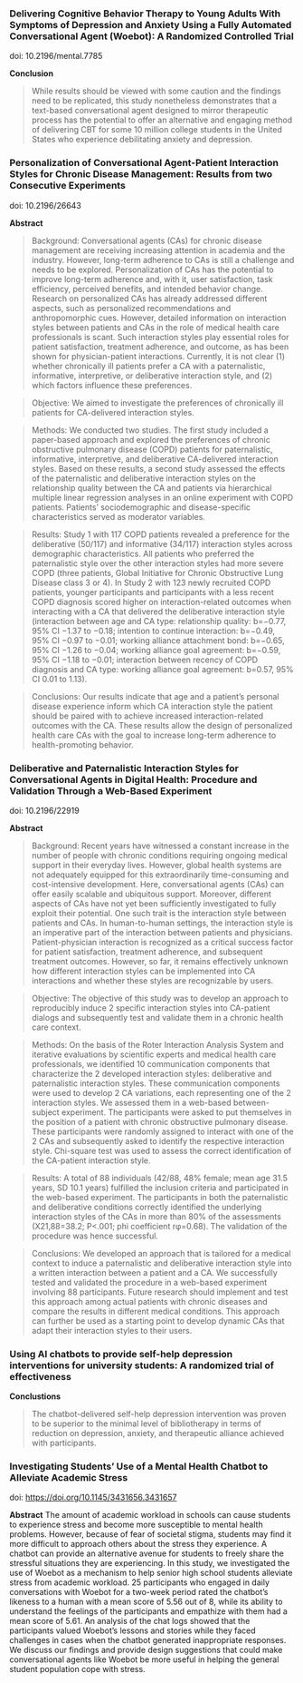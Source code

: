 ### Delivering Cognitive Behavior Therapy to Young Adults With Symptoms of Depression and Anxiety Using a Fully Automated Conversational Agent (Woebot): A Randomized Controlled Trial

doi: 10.2196/mental.7785

**Conclusion**
>While results should be viewed with some caution and the findings need to be replicated, this study nonetheless demonstrates that a text-based conversational agent designed to mirror therapeutic process has the potential to offer an alternative and engaging method of delivering CBT for some 10 million college students in the United States who experience debilitating anxiety and depression.

### Personalization of Conversational Agent-Patient Interaction Styles for Chronic Disease Management: Results from two Consecutive Experiments

doi: 10.2196/26643

**Abstract**
>Background:
Conversational agents (CAs) for chronic disease management are receiving increasing attention in academia and the industry. However, long-term adherence to CAs is still a challenge and needs to be explored. Personalization of CAs has the potential to improve long-term adherence and, with it, user satisfaction, task efficiency, perceived benefits, and intended behavior change. Research on personalized CAs has already addressed different aspects, such as personalized recommendations and anthropomorphic cues. However, detailed information on interaction styles between patients and CAs in the role of medical health care professionals is scant. Such interaction styles play essential roles for patient satisfaction, treatment adherence, and outcome, as has been shown for physician-patient interactions. Currently, it is not clear (1) whether chronically ill patients prefer a CA with a paternalistic, informative, interpretive, or deliberative interaction style, and (2) which factors influence these preferences.

>Objective:
We aimed to investigate the preferences of chronically ill patients for CA-delivered interaction styles.

>Methods:
We conducted two studies. The first study included a paper-based approach and explored the preferences of chronic obstructive pulmonary disease (COPD) patients for paternalistic, informative, interpretive, and deliberative CA-delivered interaction styles. Based on these results, a second study assessed the effects of the paternalistic and deliberative interaction styles on the relationship quality between the CA and patients via hierarchical multiple linear regression analyses in an online experiment with COPD patients. Patients’ sociodemographic and disease-specific characteristics served as moderator variables.

>Results:
Study 1 with 117 COPD patients revealed a preference for the deliberative (50/117) and informative (34/117) interaction styles across demographic characteristics. All patients who preferred the paternalistic style over the other interaction styles had more severe COPD (three patients, Global Initiative for Chronic Obstructive Lung Disease class 3 or 4). In Study 2 with 123 newly recruited COPD patients, younger participants and participants with a less recent COPD diagnosis scored higher on interaction-related outcomes when interacting with a CA that delivered the deliberative interaction style (interaction between age and CA type: relationship quality: b=−0.77, 95% CI −1.37 to −0.18; intention to continue interaction: b=−0.49, 95% CI −0.97 to −0.01; working alliance attachment bond: b=−0.65, 95% CI −1.26 to −0.04; working alliance goal agreement: b=−0.59, 95% CI −1.18 to −0.01; interaction between recency of COPD diagnosis and CA type: working alliance goal agreement: b=0.57, 95% CI 0.01 to 1.13).

>Conclusions:
Our results indicate that age and a patient’s personal disease experience inform which CA interaction style the patient should be paired with to achieve increased interaction-related outcomes with the CA. These results allow the design of personalized health care CAs with the goal to increase long-term adherence to health-promoting behavior.

### Deliberative and Paternalistic Interaction Styles for Conversational Agents in Digital Health: Procedure and Validation Through a Web-Based Experiment

doi: 10.2196/22919

**Abstract**
>Background:
Recent years have witnessed a constant increase in the number of people with chronic conditions requiring ongoing medical support in their everyday lives. However, global health systems are not adequately equipped for this extraordinarily time-consuming and cost-intensive development. Here, conversational agents (CAs) can offer easily scalable and ubiquitous support. Moreover, different aspects of CAs have not yet been sufficiently investigated to fully exploit their potential. One such trait is the interaction style between patients and CAs. In human-to-human settings, the interaction style is an imperative part of the interaction between patients and physicians. Patient-physician interaction is recognized as a critical success factor for patient satisfaction, treatment adherence, and subsequent treatment outcomes. However, so far, it remains effectively unknown how different interaction styles can be implemented into CA interactions and whether these styles are recognizable by users.

>Objective:
The objective of this study was to develop an approach to reproducibly induce 2 specific interaction styles into CA-patient dialogs and subsequently test and validate them in a chronic health care context.

>Methods:
On the basis of the Roter Interaction Analysis System and iterative evaluations by scientific experts and medical health care professionals, we identified 10 communication components that characterize the 2 developed interaction styles: deliberative and paternalistic interaction styles. These communication components were used to develop 2 CA variations, each representing one of the 2 interaction styles. We assessed them in a web-based between-subject experiment. The participants were asked to put themselves in the position of a patient with chronic obstructive pulmonary disease. These participants were randomly assigned to interact with one of the 2 CAs and subsequently asked to identify the respective interaction style. Chi-square test was used to assess the correct identification of the CA-patient interaction style.

>Results:
A total of 88 individuals (42/88, 48% female; mean age 31.5 years, SD 10.1 years) fulfilled the inclusion criteria and participated in the web-based experiment. The participants in both the paternalistic and deliberative conditions correctly identified the underlying interaction styles of the CAs in more than 80% of the assessments (X21,88=38.2; P<.001; phi coefficient rφ=0.68). The validation of the procedure was hence successful.

>Conclusions:
We developed an approach that is tailored for a medical context to induce a paternalistic and deliberative interaction style into a written interaction between a patient and a CA. We successfully tested and validated the procedure in a web-based experiment involving 88 participants. Future research should implement and test this approach among actual patients with chronic diseases and compare the results in different medical conditions. This approach can further be used as a starting point to develop dynamic CAs that adapt their interaction styles to their users.

### Using AI chatbots to provide self-help depression interventions for university students: A randomized trial of effectiveness

**Conclustions**
> The chatbot-delivered self-help depression intervention was proven to be superior to the minimal level of bibliotherapy in terms of reduction on depression, anxiety, and therapeutic alliance achieved with participants.

### Investigating Students’ Use of a Mental Health Chatbot to Alleviate Academic Stress

doi: https://doi.org/10.1145/3431656.3431657

**Abstract**
The amount of academic workload in schools can cause students to experience stress and become more susceptible to mental health problems. However, because of fear of societal stigma, students may find it more difficult to approach others about the stress they experience. A chatbot can provide an alternative avenue for students to freely share the stressful situations they are experiencing. In this study, we investigated the use of Woebot as a mechanism to help senior high school students alleviate stress from academic workload. 25 participants who engaged in daily conversations with Woebot for a two-week period rated the chatbot’s likeness to a human with a mean score of 5.56 out of 8, while its ability to understand the feelings of the participants and empathize with them had a mean score of 5.61. An analysis of the chat logs showed that the participants valued Woebot’s lessons and stories while they faced challenges in cases when the chatbot generated inappropriate responses. We discuss our findings and provide design suggestions that could make conversational agents like Woebot be more useful in helping the general student population cope with stress.